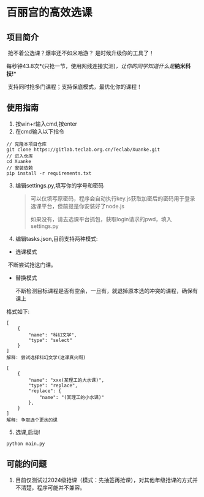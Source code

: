 # 百丽宫的高效选课

## 项目简介

​    抢不着公选课？爆率还不如米哈游？ 是时候升级你的工具了！

​    每秒钟43.8次*(只抢一节，使用网线连接实测)*，让你的同学知道什么是***纳米科技!***

​    支持同时抢多门课程；支持保底模式，最优化你的课程！

## 使用指南

1. 按win+r输入cmd,按enter
2. 在cmd输入以下指令

```
// 克隆本项目仓库
git clone https://gitlab.teclab.org.cn/Teclab/Xuanke.git 
// 进入仓库
cd Xuanke
// 安装依赖
pip install -r requirements.txt
```

3. 编辑settings.py,填写你的学号和密码

   > 可以仅填写原密码，程序会自动执行key.js获取加密后的密码用于登录选课平台，但前提是你安装好了node.js
   >
   > 如果没有，请去选课平台抓包，获取login请求的pwd，填入settings.py

4. 编辑tasks.json,目前支持两种模式:

+ 选课模式

​     不断尝试抢这门课。

+ 替换模式

  不断检测目标课程是否有空余，一旦有，就退掉原本选的冲突的课程，确保有课上

格式如下:

```
[
    {
        "name": "科幻文学",
        "type": "select"
    }
]
解释: 尝试选择科幻文学(这课真火啊)

[
    {
        "name": "xxx(某理工的大水课)",
        "type": "replace",
        "replace": {
            "name": "(某理工的小水课)"
        },
    }
]
解释: 争取选个更水的课
```

5. 选课,启动!

```
python main.py
```

## 可能的问题

1. 目前仅测试过2024级抢课（模式：先抽签再抢课），对其他年级抢课的方式并不清楚，程序可能并不兼容。
